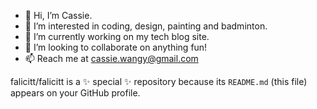 - 👋 Hi, I’m Cassie.
- 👀 I’m interested in coding, design, painting and badminton.
- 🌱 I’m currently working on my tech blog site.
- 💞️ I’m looking to collaborate on anything fun!
- 📫 Reach me at cassie.wangy@gmail.com 


falicitt/falicitt is a ✨ special ✨ repository because its `README.md` (this file) appears on your GitHub profile.

